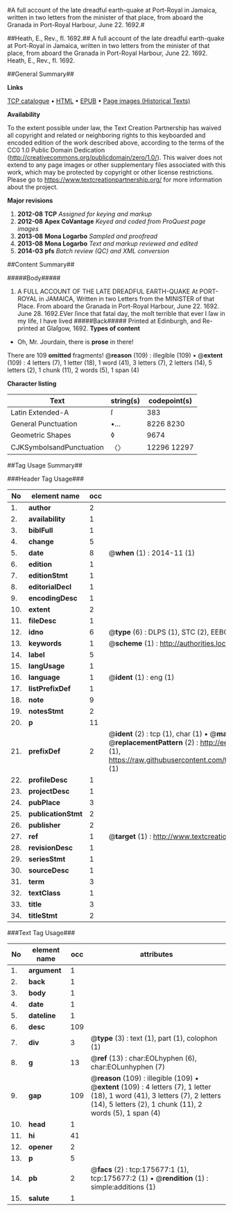 #A full account of the late dreadful earth-quake at Port-Royal in Jamaica, written in two letters from the minister of that place, from aboard the Granada in Port-Royal Harbour, June 22. 1692.#

##Heath, E., Rev., fl. 1692.##
A full account of the late dreadful earth-quake at Port-Royal in Jamaica, written in two letters from the minister of that place, from aboard the Granada in Port-Royal Harbour, June 22. 1692.
Heath, E., Rev., fl. 1692.

##General Summary##

**Links**

[TCP catalogue](http://www.ota.ox.ac.uk/tcp/)  • 
[HTML](http://tei.it.ox.ac.uk/tcp/Texts-HTML/free/B03/B03385.html)  • 
[EPUB](http://tei.it.ox.ac.uk/tcp/Texts-EPUB/free/B03/B03385.epub) • 
[Page images (Historical Texts)](https://historicaltexts.jisc.ac.uk/eebo-52212086e)

**Availability**

To the extent possible under law, the Text Creation Partnership has waived all copyright and related or neighboring rights to this keyboarded and encoded edition of the work described above, according to the terms of the CC0 1.0 Public Domain Dedication (http://creativecommons.org/publicdomain/zero/1.0/). This waiver does not extend to any page images or other supplementary files associated with this work, which may be protected by copyright or other license restrictions. Please go to https://www.textcreationpartnership.org/ for more information about the project.

**Major revisions**

1. __2012-08__ __TCP__ *Assigned for keying and markup*
1. __2012-08__ __Apex CoVantage__ *Keyed and coded from ProQuest page images*
1. __2013-08__ __Mona Logarbo__ *Sampled and proofread*
1. __2013-08__ __Mona Logarbo__ *Text and markup reviewed and edited*
1. __2014-03__ __pfs__ *Batch review (QC) and XML conversion*

##Content Summary##

#####Body#####

1. A FULL ACCOUNT OF THE LATE DREADFUL EARTH-QUAKE At PORT-ROYAL in JAMAICA, Written in two Letters from the MINISTER of that Place. From aboard the Granada in Port-Royal Harbour, June 22. 1692.
June 28. 1692.EVer ſince that fatal day, the moſt terrible that ever I ſaw in my life, I have lived 
#####Back#####
Printed at Edinburgh, and Re-printed at Glaſgow, 1692.
**Types of content**

  * Oh, Mr. Jourdain, there is **prose** in there!

There are 109 **omitted** fragments! 
 @__reason__ (109) : illegible (109)  •  @__extent__ (109) : 4 letters (7), 1 letter (18), 1 word (41), 3 letters (7), 2 letters (14), 5 letters (2), 1 chunk (11), 2 words (5), 1 span (4)

**Character listing**


|Text|string(s)|codepoint(s)|
|---|---|---|
|Latin Extended-A|ſ|383|
|General Punctuation|•…|8226 8230|
|Geometric Shapes|◊|9674|
|CJKSymbolsandPunctuation|〈〉|12296 12297|

##Tag Usage Summary##

###Header Tag Usage###

|No|element name|occ|attributes|
|---|---|---|---|
|1.|__author__|2||
|2.|__availability__|1||
|3.|__biblFull__|1||
|4.|__change__|5||
|5.|__date__|8| @__when__ (1) : 2014-11 (1)|
|6.|__edition__|1||
|7.|__editionStmt__|1||
|8.|__editorialDecl__|1||
|9.|__encodingDesc__|1||
|10.|__extent__|2||
|11.|__fileDesc__|1||
|12.|__idno__|6| @__type__ (6) : DLPS (1), STC (2), EEBO-CITATION (1), OCLC (1), VID (1)|
|13.|__keywords__|1| @__scheme__ (1) : http://authorities.loc.gov/ (1)|
|14.|__label__|5||
|15.|__langUsage__|1||
|16.|__language__|1| @__ident__ (1) : eng (1)|
|17.|__listPrefixDef__|1||
|18.|__note__|9||
|19.|__notesStmt__|2||
|20.|__p__|11||
|21.|__prefixDef__|2| @__ident__ (2) : tcp (1), char (1)  •  @__matchPattern__ (2) : ([0-9\-]+):([0-9IVX]+) (1), (.+) (1)  •  @__replacementPattern__ (2) : http://eebo.chadwyck.com/downloadtiff?vid=$1&page=$2 (1), https://raw.githubusercontent.com/textcreationpartnership/Texts/master/tcpchars.xml#$1 (1)|
|22.|__profileDesc__|1||
|23.|__projectDesc__|1||
|24.|__pubPlace__|3||
|25.|__publicationStmt__|2||
|26.|__publisher__|2||
|27.|__ref__|1| @__target__ (1) : http://www.textcreationpartnership.org/docs/. (1)|
|28.|__revisionDesc__|1||
|29.|__seriesStmt__|1||
|30.|__sourceDesc__|1||
|31.|__term__|3||
|32.|__textClass__|1||
|33.|__title__|3||
|34.|__titleStmt__|2||


###Text Tag Usage###

|No|element name|occ|attributes|
|---|---|---|---|
|1.|__argument__|1||
|2.|__back__|1||
|3.|__body__|1||
|4.|__date__|1||
|5.|__dateline__|1||
|6.|__desc__|109||
|7.|__div__|3| @__type__ (3) : text (1), part (1), colophon (1)|
|8.|__g__|13| @__ref__ (13) : char:EOLhyphen (6), char:EOLunhyphen (7)|
|9.|__gap__|109| @__reason__ (109) : illegible (109)  •  @__extent__ (109) : 4 letters (7), 1 letter (18), 1 word (41), 3 letters (7), 2 letters (14), 5 letters (2), 1 chunk (11), 2 words (5), 1 span (4)|
|10.|__head__|1||
|11.|__hi__|41||
|12.|__opener__|2||
|13.|__p__|5||
|14.|__pb__|2| @__facs__ (2) : tcp:175677:1 (1), tcp:175677:2 (1)  •  @__rendition__ (1) : simple:additions (1)|
|15.|__salute__|1||
